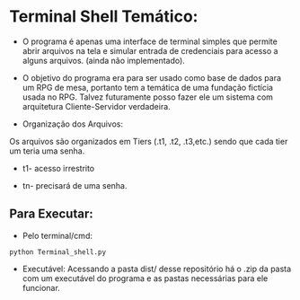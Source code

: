 # Terminal Shell Temático:

- O programa é apenas uma interface de terminal simples que permite abrir arquivos na tela e simular entrada de credenciais para acesso a alguns arquivos. (ainda não implementado).
- O objetivo do programa era para ser usado como base de dados para um RPG de mesa, portanto tem a temática de uma fundação fictícia usada no RPG. Talvez futuramente posso fazer ele um sistema com arquitetura Cliente-Servidor verdadeira.

- Organização dos Arquivos:

Os arquivos são organizados em Tiers (.t1, .t2, .t3,etc.) sendo que cada tier um teria uma senha.

- t1- acesso irrestrito

- tn- precisará de uma senha.


## Para Executar:
- Pelo terminal/cmd:
~~~
python Terminal_shell.py
~~~
- Executável:
Acessando a pasta dist/ desse repositório há o .zip da pasta com um executável do programa e as pastas necessárias para ele funcionar.
